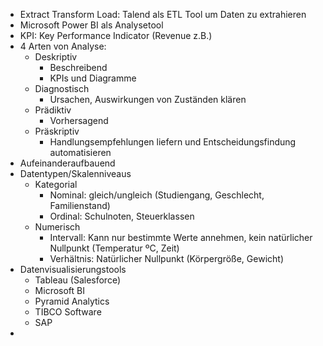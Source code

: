 - Extract Transform Load: Talend als ETL Tool um Daten zu extrahieren
- Microsoft Power BI als Analysetool
- KPI: Key Performance Indicator (Revenue z.B.)
- 4 Arten von Analyse:
	- Deskriptiv
		- Beschreibend
		- KPIs und Diagramme
	- Diagnostisch
		- Ursachen, Auswirkungen von Zuständen klären
	- Prädiktiv
		- Vorhersagend
	- Präskriptiv
		- Handlungsempfehlungen liefern und Entscheidungsfindung automatisieren
- Aufeinanderaufbauend
- Datentypen/Skalenniveaus
	- Kategorial
		- Nominal: gleich/ungleich (Studiengang, Geschlecht, Familienstand)
		- Ordinal: Schulnoten, Steuerklassen
	- Numerisch
		- Intervall: Kann nur bestimmte Werte annehmen, kein natürlicher Nullpunkt (Temperatur ºC, Zeit)
		- Verhältnis: Natürlicher Nullpunkt (Körpergröße, Gewicht)
- Datenvisualisierungstools
	- Tableau (Salesforce)
	- Microsoft BI
	- Pyramid Analytics
	- TIBCO Software
	- SAP
- 
